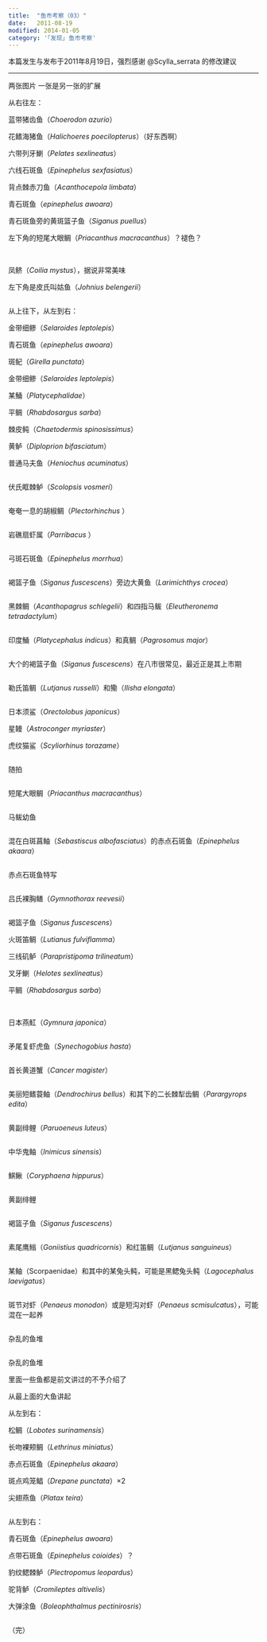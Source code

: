 ```yaml
---
title:  "鱼市考察（03）"
date:   2011-08-19
modified: 2014-01-05
category: '｢发现｣ 鱼市考察'
---
```


本篇发生与发布于2011年8月19日，强烈感谢 @Scylla_serrata 的修改建议

---

两张图片 一张是另一张的扩展

从右往左：

蓝带猪齿鱼（<i>Choerodon azurio</i>）

花鳍海猪鱼（<i>Halichoeres poecilopterus</i>）（好东西啊）

六带列牙鯻（<i>Pelates sexlineatus</i>）

六线石斑鱼（<i>Epinephelus sexfasiatus</i>）

背点棘赤刀鱼（<i>Acanthocepola limbata</i>）

青石斑鱼（<i>epinephelus awoara</i>）

青石斑鱼旁的黄斑篮子鱼（<i>Siganus puellus</i>）

左下角的短尾大眼鲷（<i>Priacanthus macracanthus</i>）？褪色？

<img class='disc' data-src='https://lykoseremos.github.io/gmalb-04/disf3/1.jpg'>

<img class='disc' data-src='https://lykoseremos.github.io/gmalb-04/disf3/2.jpg'>

凤鲚（<i>Coilia mystus</i>），据说非常美味

左下角是皮氏叫姑鱼（<i>Johnius belengerii</i>）

<img class='disc' data-src='https://lykoseremos.github.io/gmalb-04/disf3/3.jpg'>

从上往下，从左到右：

金带细鲹（<i>Selaroides leptolepis</i>）

青石斑鱼（<i>epinephelus awoara</i>）

斑鱾（<i>Girella punctata</i>）

金带细鲹（<i>Selaroides leptolepis</i>）

某鯒（<i>Platycephalidae</i>）

平鲷（<i>Rhabdosargus sarba</i>）

棘皮鲀（<i>Chaetodermis spinosissimus</i>）

黄鲈（<i>Diploprion bifasciatum</i>）

普通马夫鱼（<i>Heniochus acuminatus</i>）

<img class='disc' data-src='https://lykoseremos.github.io/gmalb-04/disf3/4.jpg'>

伏氏眶棘鲈（<i>Scolopsis vosmeri</i>）

<img class='disc' data-src='https://lykoseremos.github.io/gmalb-04/disf3/5.jpg'>

奄奄一息的胡椒鲷（<i>Plectorhinchus </i>）

<img class='disc' data-src='https://lykoseremos.github.io/gmalb-04/disf3/6.jpg'>

岩礁扇虾属（<i>Parribacus </i>）

<img class='disc' data-src='https://lykoseremos.github.io/gmalb-04/disf3/7.jpg'>

弓斑石斑鱼（<i>Epinephelus morrhua</i>）

<img class='disc' data-src='https://lykoseremos.github.io/gmalb-04/disf3/8.jpg'>

褐篮子鱼（<i>Siganus fuscescens</i>）旁边大黄鱼（<i>Larimichthys crocea</i>）

<img class='disc' data-src='https://lykoseremos.github.io/gmalb-04/disf3/9.jpg'>

黑棘鲷（<i>Acanthopagrus schlegelii</i>）和四指马鲅（<i>Eleutheronema tetradactylum</i>）

<img class='disc' data-src='https://lykoseremos.github.io/gmalb-04/disf3/10.jpg'>

印度鯒（<i>Platycephalus indicus</i>）和真鲷（<i>Pagrosomus major</i>）

<img class='disc' data-src='https://lykoseremos.github.io/gmalb-04/disf3/11.jpg'>

大个的褐篮子鱼（<i>Siganus fuscescens</i>）在八市很常见，最近正是其上市期

<img class='disc' data-src='https://lykoseremos.github.io/gmalb-04/disf3/12.jpg'>

勒氏笛鲷（<i>Lutjanus russelli</i>）和鳓（<i>Ilisha elongata</i>）

<img class='disc' data-src='https://lykoseremos.github.io/gmalb-04/disf3/13.jpg'>

日本须鲨（<i>Orectolobus japonicus</i>）

星鳗（<i>Astroconger myriaster</i>）

虎纹猫鲨（<i>Scyliorhinus torazame</i>）

<img class='disc' data-src='https://lykoseremos.github.io/gmalb-04/disf3/14.jpg'>

随拍

<img class='disc' data-src='https://lykoseremos.github.io/gmalb-04/disf3/15.jpg'>

短尾大眼鲷（<i>Priacanthus macracanthus</i>）

<img class='disc' data-src='https://lykoseremos.github.io/gmalb-04/disf3/16.jpg'>

马鲅幼鱼

<img class='disc' data-src='https://lykoseremos.github.io/gmalb-04/disf3/17.jpg'>

混在白斑菖鲉（<i>Sebastiscus albofasciatus</i>）的赤点石斑鱼（<i>Epinephelus akaara</i>）

<img class='disc' data-src='https://lykoseremos.github.io/gmalb-04/disf3/18.jpg'>

赤点石斑鱼特写

<img class='disc' data-src='https://lykoseremos.github.io/gmalb-04/disf3/19.jpg'>

吕氏裸胸鳝（<i>Gymnothorax reevesii</i>）

<img class='disc' data-src='https://lykoseremos.github.io/gmalb-04/disf3/20.jpg'>

褐篮子鱼（<i>Siganus fuscescens</i>）

火斑笛鲷（<i>Lutianus fulviflamma</i>）

三线矶鲈（<i>Parapristipoma trilineatum</i>）

叉牙鯻（<i>Helotes sexlineatus</i>）

平鲷（<i>Rhabdosargus sarba</i>）

<img class='disc' data-src='https://lykoseremos.github.io/gmalb-04/disf3/21.jpg'>

<img class='disc' data-src='https://lykoseremos.github.io/gmalb-04/disf3/22.jpg'>

日本燕魟（<i>Gymnura japonica</i>）

<img class='disc' data-src='https://lykoseremos.github.io/gmalb-04/disf3/23.jpg'>

矛尾复虾虎鱼（<i>Synechogobius hasta</i>）

<img class='disc' data-src='https://lykoseremos.github.io/gmalb-04/disf3/24.jpg'>

首长黄道蟹（<i>Cancer magister</i>）

<img class='disc' data-src='https://lykoseremos.github.io/gmalb-04/disf3/25.jpg'>

美丽短鳍蓑鲉（<i>Dendrochirus bellus</i>）和其下的二长棘犁齿鲷（<i>Parargyrops edita</i>）

<img class='disc' data-src='https://lykoseremos.github.io/gmalb-04/disf3/26.jpg'>

黄副绯鲤（<i>Paruoeneus luteus</i>）

<img class='disc' data-src='https://lykoseremos.github.io/gmalb-04/disf3/27.jpg'>

中华鬼鲉（<i>Inimicus sinensis</i>）

<img class='disc' data-src='https://lykoseremos.github.io/gmalb-04/disf3/28.jpg'>

鯕鳅（<i>Coryphaena hippurus</i>）

<img class='disc' data-src='https://lykoseremos.github.io/gmalb-04/disf3/29.jpg'>

黄副绯鲤

<img class='disc' data-src='https://lykoseremos.github.io/gmalb-04/disf3/30.jpg'>

褐篮子鱼（<i>Siganus fuscescens</i>）

<img class='disc' data-src='https://lykoseremos.github.io/gmalb-04/disf3/31.jpg'>

素尾鹰䱵（<i>Goniistius quadricornis</i>）和红笛鲷（<i>Lutjanus sanguineus</i>）

<img class='disc' data-src='https://lykoseremos.github.io/gmalb-04/disf3/32.jpg'>

某鲉（Scorpaenidae）和其中的某兔头鲀，可能是黑鳃兔头鲀（<i>Lagocephalus laevigatus</i>）

<img class='disc' data-src='https://lykoseremos.github.io/gmalb-04/disf3/33.jpg'>

斑节对虾（<i>Penaeus monodon</i>）或是短沟对虾（<i>Penaeus scmisulcatus</i>），可能混在一起养

<img class='disc' data-src='https://lykoseremos.github.io/gmalb-04/disf3/34.jpg'>

杂乱的鱼堆

<img class='disc' data-src='https://lykoseremos.github.io/gmalb-04/disf3/35.jpg'>

杂乱的鱼堆

里面一些鱼都是前文讲过的不予介绍了

从最上面的大鱼讲起

从左到右：

松鲷（<i>Lobotes surinamensis</i>）

长吻裸颊鲷（<i>Lethrinus miniatus</i>）

赤点石斑鱼（<i>Epinephelus akaara</i>）

斑点鸡笼鲳（<i>Drepane punctata</i>）×2

尖翅燕鱼（<i>Platax teira</i>）

<img class='disc' data-src='https://lykoseremos.github.io/gmalb-04/disf3/36.jpg'>

从左到右：

青石斑鱼（<i>Epinephelus awoara</i>）

点带石斑鱼（<i>Epinephelus coioides</i>）？

豹纹鳃棘鲈（<i>Plectropomus leopardus</i>）

驼背鲈（<i>Cromileptes altivelis</i>）

大弹涂鱼（<i>Boleophthalmus pectinirosris</i>）

<img class='disc' data-src='https://lykoseremos.github.io/gmalb-04/disf3/37.jpg'>

（完）
